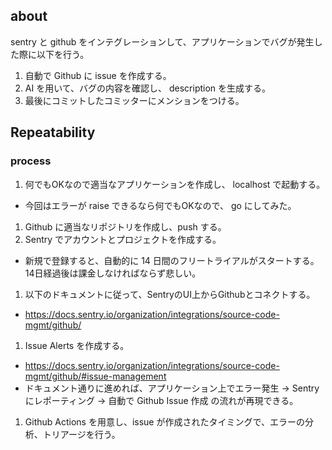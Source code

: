 ## about

sentry と github  をインテグレーションして、アプリケーションでバグが発生した際に以下を行う。
1. 自動で Github に issue を作成する。
1. AI を用いて、バグの内容を確認し、 description を生成する。
1. 最後にコミットしたコミッターにメンションをつける。

## Repeatability

### process

1. 何でもOKなので適当なアプリケーションを作成し、 localhost で起動する。
  - 今回はエラーが raise できるなら何でもOKなので、 go にしてみた。
1. Github に適当なリポジトリを作成し、push する。
1. Sentry でアカウントとプロジェクトを作成する。
  - 新規で登録すると、自動的に 14 日間のフリートライアルがスタートする。14日経過後は課金しなければならず悲しい。
1. 以下のドキュメントに従って、SentryのUI上からGithubとコネクトする。
  - https://docs.sentry.io/organization/integrations/source-code-mgmt/github/
1. Issue Alerts を作成する。
  - https://docs.sentry.io/organization/integrations/source-code-mgmt/github/#issue-management
  - ドキュメント通りに進めれば、アプリケーション上でエラー発生 → Sentry にレポーティング → 自動で Github Issue 作成 の流れが再現できる。
1. Github Actions を用意し、issue が作成されたタイミングで、エラーの分析、トリアージを行う。
